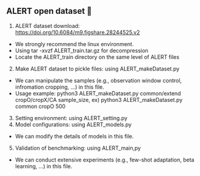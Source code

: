## ALERT open dataset 👋

1. ALERT dataset download: https://doi.org/10.6084/m9.figshare.28244525.v2
  - We strongly recommend the linux environment.
  - Using tar -xvzf ALERT_train.tar.gz for decompression
  - Locate the ALERT_train directory on the same level of ALERT files
2. Make ALERT dataset to pickle files: using ALERT_makeDataset.py
  - We can manipulate the samples (e.g., observation window control, infromation cropping, ...) in this file. 
  - Usage example: python3 ALERT_makeDataset.py common/extend cropO/cropX/CA sample_size,   ex) python3 ALERT_makeDataset.py common cropO 500
3. Setting environment: using ALERT_setting.py
4. Model configurations: using ALERT_models.py
  - We can modify the details of models in this file.
5. Validation of benchmarking: using ALERT_main,py
  - We can conduct extensive experiments (e.g., few-shot adaptation, beta learning, ...) in this file.
